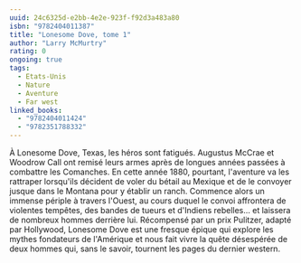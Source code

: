 ```yaml
---
uuid: 24c6325d-e2bb-4e2e-923f-f92d3a483a80
isbn: "9782404011387"
title: "Lonesome Dove, tome 1"
author: "Larry McMurtry"
rating: 0
ongoing: true
tags:
  - Etats-Unis
  - Nature
  - Aventure
  - Far west
linked_books:
  - "9782404011424"
  - "9782351788332"
---
```


À Lonesome Dove, Texas, les héros sont fatigués. Augustus McCrae et Woodrow Call ont remisé leurs armes après de longues années passées à combattre les Comanches. En cette année 1880, pourtant, l'aventure va les rattraper lorsqu'ils décident de voler du bétail au Mexique et de le convoyer jusque dans le Montana pour y établir un ranch. Commence alors un immense périple à travers l'Ouest, au cours duquel le convoi affrontera de violentes tempêtes, des bandes de tueurs et d'Indiens rebelles… et laissera de nombreux hommes derrière lui. Récompensé par un prix Pulitzer, adapté par Hollywood, Lonesome Dove est une fresque épique qui explore les mythes fondateurs de l'Amérique et nous fait vivre la quête désespérée de deux hommes qui, sans le savoir, tournent les pages du dernier western.


